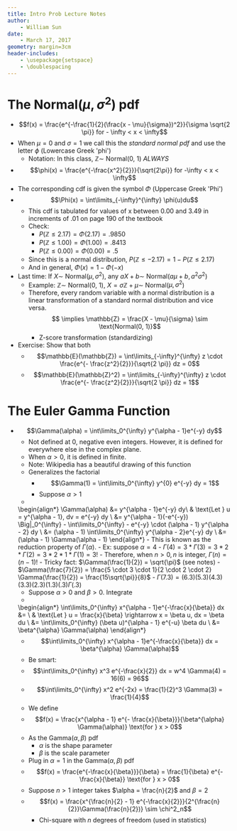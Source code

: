 ```yaml
---
title: Intro Prob Lecture Notes
author:
    - William Sun
date:
    - March 17, 2017
geometry: margin=3cm
header-includes:
    - \usepackage{setspace}
    - \doublespacing
---
```

# The Normal($\mu, \sigma^2$) pdf
- $$f(x) = \frac{e^{-\frac{1}{2}(\frac{x - \mu}{\sigma})^2}}{\sigma \sqrt{2 \pi}} for - \infty < x < \infty$$
- When $\mu = 0$ and $\sigma = 1$ we call this the *standard normal pdf* and use the letter $\phi$ (Lowercase Greek 'phi')
	- Notation: In this class, $\mathbb{Z} \sim$ Normal(0, 1) *ALWAYS*
- $$\phi(x) = \frac{e^{-\frac{x^2}{2}}}{\sqrt{2\pi}} for -\infty < x < \infty$$
- The corresponding cdf is given the symbol $\Phi$ (Uppercase Greek 'Phi')
- $$\Phi(x) = \int\limits_{-\infty}^{\infty} \phi(u)du$$
	- This cdf is tabulated for values of x between 0.00 and 3.49 in increments of .01 on page 190 of the textbook
	- Check:
		- $P(\mathbb{Z} \leq 2.17) = \Phi(2.17) = .9850$
		- $P(\mathbb{Z} \leq 1.00) = \Phi(1.00) = .8413$
		- $P(\mathbb{Z} \leq 0.00) = \Phi(0.00) = .5$
	- Since this is a normal distribution, $P(\mathbb{Z} \leq -2.17) = 1 - P(\mathbb{Z} \leq 2.17)$
	- And in general, $\Phi(x) = 1 - \Phi(-x)$
- Last time: If $X \sim$ Normal($\mu, \sigma^2$), any $aX + b \sim$ Normal($a\mu + b, a^2\sigma^2$)
	- Example: $\mathbb{Z} \sim$ Normal(0, 1), $X = \sigma \mathbb{Z} + \mu \sim$ Normal($\mu, \sigma^2$)
	- Therefore, every random variable with a normal distribution is a linear transformation of a standard normal distribution and vice versa.
	$$ \implies \mathbb{Z} = \frac{X - \mu}{\sigma} \sim \text{Normal(0, 1)}$$
		- Z-score transformation (standardizing)
- Exercise: Show that both
	- $$\mathbb{E}(\mathbb{Z}) = \int\limits_{-\infty}^{\infty} z \cdot \frac{e^{- \frac{z^2}{2}}}{\sqrt{2 \pi}} dz = 0$$
	- $$\mathbb{E}(\mathbb{Z}^2) = \int\limits_{-\infty}^{\infty} z \cdot \frac{e^{- \frac{z^2}{2}}}{\sqrt{2 \pi}} dz = 1$$

# The Euler Gamma Function
- $$\Gamma(\alpha) = \int\limits_0^{\infty} y^{\alpha - 1}e^{-y} dy$$
	- Not defined at 0, negative even integers. However, it is defined for everywhere else in the complex plane. 
	- When $\alpha > 0$, it is defined in finite.
	- Note: Wikipedia has a beautiful drawing of this function
	- Generalizes the factorial
		- $$\Gamma(1) = \int\limits_0^{\infty} y^{0} e^{-y} dy = 1$$
		- Suppose $\alpha > 1$
	- 
	\begin{align*}
	\Gamma(\alpha) &= y^{\alpha - 1}e^{-y} dy\\
	& \text{Let } u = y^{\alpha - 1}, dv = e^{-y} dy \\
	&= y^{\alpha - 1}(-e^{-y}) \Big|_0^{\infty} - \int\limits_0^{\infty} - e^{-y} \cdot (\alpha - 1) y^{\alpha - 2} dy \\
	&= (\alpha - 1) \int\limits_0^{\infty} y^{\alpha - 2}e^{-y} dy \\
	&= (\alpha - 1) \Gamma(\alpha - 1)
	\end{align*}
		- This is known as the reduction property of $\Gamma(\alpha)$.
		- Ex: suppose $\alpha = 4$
			- $\Gamma(4) = 3 * \Gamma(3) = 3 * 2 * \Gamma(2) = 3 * 2 * 1 * \Gamma(1) = 3!$
		- Therefore, when $n > 0, n$ is integer, $\Gamma(n) = (n - 1)!$
		- Tricky fact: $\Gamma(\frac{1}{2}) = \sqrt{\pi}$ (see notes)
		- $\Gamma(\frac{7}{2}) = \frac{5 \cdot 3 \cdot 1}{2 \cdot 2 \cdot 2} \Gamma(\frac{1}{2}) = \frac{15\sqrt{\pi}}{8}$
		- $\Gamma(7.3) = (6.3)(5.3)(4.3)(3.3)(2.3)(1.3)(.3)\Gamma(.3)$
	- Suppose $\alpha > 0$ and $\beta > 0$. Integrate
	-
	\begin{align*}
	\int\limits_0^{\infty} x^{\alpha - 1}e^{-\frac{x}{\beta}} dx &=  \\
	& \text{Let } u = \frac{x}{\beta} \rightarrow x = \beta u, dx = \beta du \\
	&= \int\limits_0^{\infty} (\beta u)^{\alpha - 1} e^{-u} \beta du \\
	&= \beta^{\alpha} \Gamma(\alpha)
	\end{align*}
	- $$\int\limits_0^{\infty} x^{\alpha - 1}e^{-\frac{x}{\beta}} dx = \beta^{\alpha} \Gamma(\alpha)$$
	- Be smart:
	- $$\int\limits_0^{\infty} x^3 e^{-\frac{x}{2}} dx = w^4 \Gamma(4) = 16(6) = 96$$
	- $$\int\limits_0^{\infty} x^2 e^{-2x} = \frac{1}{2}^3 \Gamma(3) = \frac{1}{4}$$
	- We define 
	- $$f(x) = \frac{x^{\alpha - 1} e^{- \frac{x}{\beta}}}{\beta^{\alpha} \Gamma(\alpha)} \text{for } x > 0$$
	- As the Gamma($\alpha, \beta$) pdf
		- $\alpha$ is the shape parameter
		- $\beta$ is the scale parameter
	- Plug in $\alpha = 1$ in the Gamma($\alpha, \beta$) pdf
	- $$f(x) = \frac{e^{-\frac{x}{\beta}}}{\beta} = \frac{1}{\beta} e^{-\frac{x}{\beta}} \text{for } x > 0$$
	- Suppose $n > 1$ integer takes $\alpha = \frac{n}{2}$ and $\beta = 2$
	- $$f(x) = \frac{x^{\frac{n}{2} - 1} e^{-\frac{x}{2}}}{2^{\frac{n}{2}}\Gamma(\frac{n}{2})} \sim \chi^2_n$$
		- Chi-square with $n$ degrees of freedom (used in statistics)